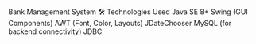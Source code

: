 Bank Management System
🛠 Technologies Used
Java SE 8+
Swing (GUI Components)
AWT (Font, Color, Layouts)
JDateChooser 
MySQL (for backend connectivity)
JDBC 
